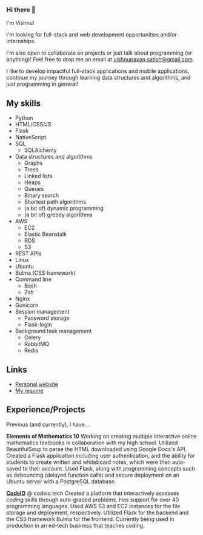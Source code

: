 
### Hi there 👋

I'm Vishnu!

I'm looking for full-stack and web development opportunities and/or internships.

I'm also open to collaborate on projects or just talk about programming (or anything)! Feel free to drop me an email at vishnupavan.satish@gmail.com.

I like to develop impactful full-stack applications and mobile applications, continue my journey through learning data structures and algorithms, and just programming in general!

## My skills
- Python
- HTML/CSS/JS
- Flask
- NativeScript
- SQL
	- SQLAlchemy
- Data structures and algorithms
  - Graphs
  - Trees
  - Linked lists
  - Heaps
  - Queues
  - Binary search
  - Shortest path algorithms
  - (a bit of) dynamic programming
  - (a bit of) greedy algorithms
- AWS
	- EC2
	- Elastic Beanstalk
	- RDS
	- S3
- REST APIs 
- Linux 
- Ubuntu
- Bulma (CSS framework)
- Command line
	- Bash
	- Zsh
- Nginx
- Gunicorn
- Session management
	- Password storage
	- Flask-login
- Background task management
	- Celery
	- RabbitMQ
	- Redis
  
## Links
- [Personal website](https://www.vishnus.me)
- [My resume](https://www.vishnus.me/VishnuSatishResume.pdf)

## Experience/Projects
Previous (and currently), I have...

**Elements of Mathematics 10**
Working on creating multiple interactive online mathematics textbooks in collaboration with my high school. Utilized BeautifulSoup to parse the HTML downloaded using Google Docs's API. Created a Flask application including user authentication, and the ability for students to create written and whiteboard notes, which were then auto-saved to their account. Used Flask, along with programming concepts such as debouncing (delayed function calls) and secure deployment on an Ubuntu server with a PostgreSQL database.

**[CodeIO](https://codeio.tech)** @ codeio.tech
Created a platform that interactively assesses coding skills through auto-graded problems. Has support for over 40 programming languages. Used AWS S3 and EC2 instances for the file storage and deployment, respectively. Utilized Flask for the backend and the CSS framework Bulma for the frontend. Currently being used in production in an ed-tech business that teaches coding.

